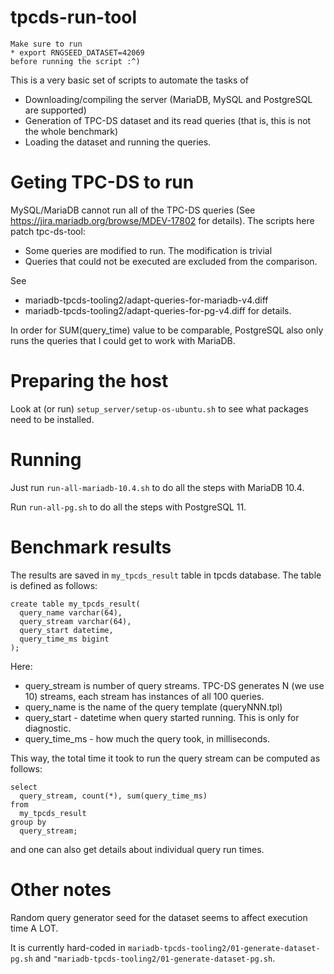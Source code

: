# tpcds-run-tool

```
Make sure to run
* export RNGSEED_DATASET=42069
before running the script :^)
```

This is a very basic set of scripts to automate the tasks of

* Downloading/compiling the server (MariaDB, MySQL and PostgreSQL are supported)
* Generation of TPC-DS dataset and its read queries (that is, this is not the whole benchmark)
* Loading the dataset and running the queries.

# Geting TPC-DS to run
MySQL/MariaDB cannot run all of the TPC-DS queries (See
https://jira.mariadb.org/browse/MDEV-17802 for details). The scripts here patch 
tpc-ds-tool:
* Some queries are modified to run. The modification is trivial
* Queries that could not be executed are excluded from the comparison.

See 
* mariadb-tpcds-tooling2/adapt-queries-for-mariadb-v4.diff
* mariadb-tpcds-tooling2/adapt-queries-for-pg-v4.diff
for details.

In order for SUM(query_time) value to be comparable, PostgreSQL also only runs the queries that
I could get to work with MariaDB.

# Preparing the host

Look at (or run)  `setup_server/setup-os-ubuntu.sh` to see what packages need to be installed.

# Running 

Just run `run-all-mariadb-10.4.sh` to do all the steps with MariaDB 10.4.

Run `run-all-pg.sh` to do all the steps with PostgreSQL 11.

# Benchmark results

The results are saved in `my_tpcds_result` table in tpcds database. The table is defined as follows:

```
create table my_tpcds_result(
  query_name varchar(64),
  query_stream varchar(64),
  query_start datetime,
  query_time_ms bigint
);
```

Here:
- query_stream is number of query streams. TPC-DS generates N (we use 10) streams, each stream has instances of all 100 queries.
- query_name is the name of the query template (queryNNN.tpl)
- query_start - datetime when query started running. This is only for diagnostic.
- query_time_ms - how much the query took, in milliseconds.

This way, the total time it took to run the query stream can be computed as follows:

```
select 
  query_stream, count(*), sum(query_time_ms) 
from
  my_tpcds_result
group by
  query_stream;
```

and one can also get details about individual query run times.

# Other notes

Random query generator seed for the dataset seems to affect execution time A LOT.

It is currently hard-coded in `mariadb-tpcds-tooling2/01-generate-dataset-pg.sh` and `"mariadb-tpcds-tooling2/01-generate-dataset-pg.sh`.
